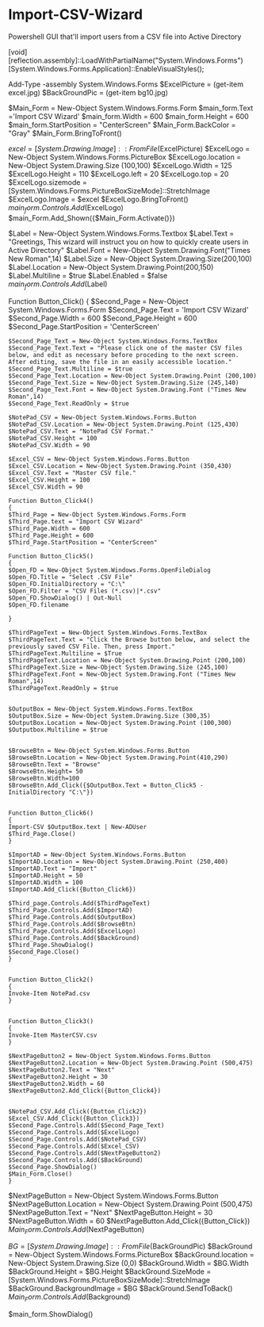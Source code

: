# Import-CSV-Wizard
Powershell GUI that'll import users from a CSV file into Active Directory


[void][reflection.assembly]::LoadWithPartialName("System.Windows.Forms")
[System.Windows.Forms.Application]::EnableVisualStyles();

Add-Type -assembly System.Windows.Forms
$ExcelPicture = (get-item excel.jpg)
$BackGroundPic = (get-item bg10.jpg)

$Main_Form = New-Object System.Windows.Forms.Form
$main_form.Text ='Import CSV Wizard'
$main_form.Width = 600
$main_form.Height = 600
$main_form.StartPosition = "CenterScreen"
$Main_Form.BackColor = "Gray"
$Main_Form.BringToFront()


$excel = [System.Drawing.Image]::FromFile($ExcelPicture)
$ExcelLogo = New-Object System.Windows.Forms.PictureBox
$ExcelLogo.location = New-Object System.Drawing.Size (100,100)
$ExcelLogo.Width = 125
$ExcelLogo.Height = 110
$ExcelLogo.left = 20
$ExcelLogo.top = 20
$ExcelLogo.sizemode = [System.Windows.Forms.PictureBoxSizeMode]::StretchImage
$ExcelLogo.Image = $excel
$ExcelLogo.BringToFront()
$main_form.Controls.Add($ExcelLogo)
$main_Form.Add_Shown({$Main_Form.Activate()})


$Label = New-Object System.Windows.Forms.Textbox
$Label.Text = "Greetings, This wizard will instruct you on how to quickly create users in Active Directory"
$Label.Font = New-Object System.Drawing.Font("Times New Roman",14)
$Label.Size = New-Object System.Drawing.Size(200,100)
$Label.Location = New-Object System.Drawing.Point(200,150)
$Label.Multiline = $true
$Label.Enabled = $false
$main_form.Controls.Add($Label)


Function Button_Click()
{
    $Second_Page = New-Object System.Windows.Forms.Form
    $Second_Page.Text = 'Import CSV Wizard'
    $Second_Page.Width = 600
    $Second_Page.Height = 600
    $Second_Page.StartPosition = 'CenterScreen'

    $Second_Page_Text = New-Object System.Windows.Forms.TextBox
    $Second_Page_Text.Text = "Please click one of the master CSV files below, and edit as necessary before proceding to the next screen. After editing, save the file in an easily accessible location."
    $Second_Page_Text.Multiline = $true
    $Second_Page_Text.Location = New-Object System.Drawing.Point (200,100)
    $Second_Page_Text.Size = New-Object System.Drawing.Size (245,140)
    $Second_Page_Text.Font = New-Object System.Drawing.Font ("Times New Roman",14)
    $Second_Page_Text.ReadOnly = $true

    $NotePad_CSV = New-Object System.Windows.Forms.Button
    $NotePad_CSV.Location = New-Object System.Drawing.Point (125,430)
    $NotePad_CSV.Text = "NotePad CSV Format."
    $NotePad_CSV.Height = 100
    $NotePad_CSV.Width = 90

    $Excel_CSV = New-Object System.Windows.Forms.Button
    $Excel_CSV.Location = New-Object System.Drawing.Point (350,430)
    $Excel_CSV.Text = "Master CSV file."
    $Excel_CSV.Height = 100
    $Excel_CSV.Width = 90

    Function Button_Click4()
    {
    $Third_Page = New-Object System.Windows.Forms.Form
    $Third_Page.text = "Import CSV Wizard"
    $Third_Page.Width = 600
    $Third_Page.Height = 600
    $Third_Page.StartPosition = "CenterScreen"

    Function Button_Click5()
    {
    $Open_FD = New-Object System.Windows.Forms.OpenFileDialog
    $Open_FD.Title = "Select .CSV File"
    $Open_FD.InitialDirectory = "C:\"
    $Open_FD.Filter = "CSV Files (*.csv)|*.csv"
    $Open_FD.ShowDialog() | Out-Null
    $Open_FD.filename

    }
    
    $ThirdPageText = New-Object System.Windows.Forms.TextBox
    $ThirdPageText.Text = "Click the Browse button below, and select the previously saved CSV File. Then, press Import."
    $ThirdPageText.Multiline = $True
    $ThirdPageText.Location = New-Object System.Drawing.Point (200,100)
    $ThirdPageText.Size = New-Object System.Drawing.Size (245,100)
    $ThirdPageText.Font = New-Object System.Drawing.Font ("Times New Roman",14)
    $ThirdPageText.ReadOnly = $true


    $OutputBox = New-Object System.Windows.Forms.TextBox
    $OutputBox.Size = New-Object System.Drawing.Size (300,35)
    $OutputBox.Location = New-Object System.Drawing.Point (100,300)
    $Outputbox.Multiline = $true


    $BrowseBtn = New-Object System.Windows.Forms.Button
    $BrowseBtn.Location = New-Object System.Drawing.Point(410,290)
    $BrowseBtn.Text = "Browse"
    $BrowseBtn.Height= 50
    $BrowseBtn.Width=100
    $BrowseBtn.Add_Click({$OutputBox.Text = Button_Click5 -InitialDirectory "C:\"})


    Function Button_Click6()
    {
    Import-CSV $OutputBox.text | New-ADUser
    $Third_Page.Close()
    }

    $ImportAD = New-Object System.Windows.Forms.Button
    $ImportAD.Location = New-Object System.Drawing.Point (250,400)
    $ImportAD.Text = "Import"
    $ImportAD.Height = 50
    $ImportAD.Width = 100
    $ImportAD.Add_Click({Button_Click6})

    $Third_page.Controls.Add($ThirdPageText)
    $Third_Page.Controls.Add($ImportAD)
    $Third_Page.Controls.Add($OutputBox)
    $Third_Page.Controls.Add($BrowseBtn)
    $Third_Page.Controls.Add($ExcelLogo)
    $Third_Page.Controls.Add($BackGround)
    $Third_Page.ShowDialog()
    $Second_Page.Close()
    }


    Function Button_Click2()
    {
    Invoke-Item NotePad.csv
    }


    Function Button_Click3()
    {
    Invoke-Item MasterCSV.csv
    }

    $NextPageButton2 = New-Object System.Windows.Forms.Button
    $NextPageButton2.Location = New-Object System.Drawing.Point (500,475)
    $NextPageButton2.Text = "Next"
    $NextPageButton2.Height = 30
    $NextPageButton2.Width = 60
    $NextPageButton2.Add_Click({Button_Click4})


    $NotePad_CSV.Add_Click({Button_Click2})
    $Excel_CSV.Add_Click({Button_Click3})
    $Second_Page.Controls.Add($Second_Page_Text)
    $Second_Page.Controls.Add($ExcelLogo)
    $Second_Page.Controls.Add($NotePad_CSV)
    $Second_Page.Controls.Add($Excel_CSV)
    $Second_Page.Controls.Add($NextPageButton2)
    $Second_Page.Controls.Add($BackGround)
    $Second_Page.ShowDialog()
    $Main_Form.Close()
    }

$NextPageButton = New-Object System.Windows.Forms.Button
$NextPageButton.Location = New-Object System.Drawing.Point (500,475)
$NextPageButton.Text = "Next"
$NextPageButton.Height = 30
$NextPageButton.Width = 60
$NextPageButton.Add_Click({Button_Click})
$Main_Form.Controls.Add($NextPageButton)


$BG = [System.Drawing.Image]::FromFile($BackGroundPic)
$BackGround = New-Object System.Windows.Forms.PictureBox
$BackGround.location = New-Object System.Drawing.Size (0,0)
$BackGround.Width = $BG.Width
$BackGround.Height = $BG.Height
$BackGround.SizeMode = [System.Windows.Forms.PictureBoxSizeMode]::StretchImage
$BackGround.BackgroundImage = $BG
$BackGround.SendToBack()
$Main_Form.Controls.Add($Background)


$main_form.ShowDialog()
